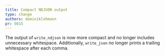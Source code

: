 ```yaml
---
title: Compact NDJSON output
type: change
authors: dominiklohmann
pr: 5015
---
```


The output of `write_ndjson` is now more compact and no longer includes
unnecessary whitespace. Additionally, `write_json` no longer prints a trailing
whitespace after each comma.
